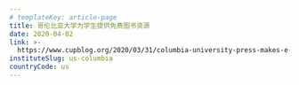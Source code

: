 ```yaml
---
# templateKey: article-page
title: 哥伦比亚大学为学生提供免费图书资源
date: 2020-04-02
link: >-
  https://www.cupblog.org/2020/03/31/columbia-university-press-makes-e-book-learning-resources-available-to-students-online-at-no-cost/
instituteSlug: us-columbia
countryCode: us
---
```

